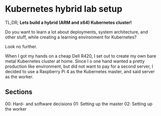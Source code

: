 # Kubernetes hybrid lab setup

TL;DR; **Lets build a hybrid (ARM and x64) Kubernetes cluster!**

Do you want to learn a lot about deployments, system architecture, and other
stuff, while creating a learning environment for Kubernetes?

Look no further.

When I got my hands on a cheap Dell R420, I set out to create my own bare
metal Kubernetes cluster at home. Since I o one hand wanted a pretty
production like environment, but did not want to pay for a second
server, I decided to use a Raspberry Pi 4 as the Kubernetes master, and said
server as the worker.

## Sections

00: Hard- and software decisions
01: Setting up the master
02: Setting up the worker
